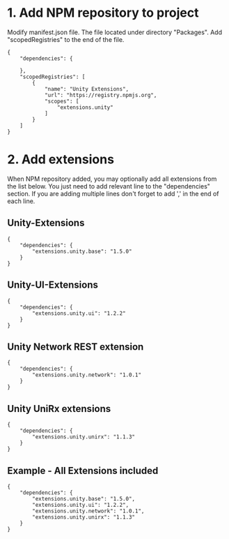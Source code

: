 # 1. Add NPM repository to project
Modify manifest.json file. The file located under directory "Packages".
Add "scopedRegistries" to the end of the file.
<pre><code>{
    "dependencies": {
        
    },
	"scopedRegistries": [
		{
			"name": "Unity Extensions",
			"url": "https://registry.npmjs.org",
			"scopes": [
				"extensions.unity"
			]
		}
	]
}
</code></pre>

# 2. Add extensions
When NPM repository added, you may optionally add all extensions from the list below. You just need to add relevant line to the "dependencies" section. If you are adding multiple lines don't forget to add ',' in the end of each line.

## Unity-Extensions
<pre><code>{
	"dependencies": {
		"extensions.unity.base": "1.5.0"
	}
}
</code></pre>

## Unity-UI-Extensions
<pre><code>{
	"dependencies": {
		"extensions.unity.ui": "1.2.2"
	}
}
</code></pre>

## Unity Network REST extension
<pre><code>{
    "dependencies": {
        "extensions.unity.network": "1.0.1"
    }
}
</code></pre>

## Unity UniRx extensions
<pre><code>{
    "dependencies": {
        "extensions.unity.unirx": "1.1.3"
    }
}
</code></pre>

## Example - All Extensions included
<pre><code>{
    "dependencies": {
        "extensions.unity.base": "1.5.0",
        "extensions.unity.ui": "1.2.2",
        "extensions.unity.network": "1.0.1",
        "extensions.unity.unirx": "1.1.3"
    }
}
</code></pre>